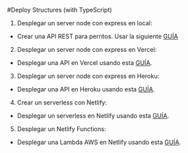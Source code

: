 #Deploy Structures (with TypeScript)

1. Desplegar un server node con express en local:

- Crear una API REST para perritos. Usar la siguiente [GUÍA](https://dev.to/macmacky/get-better-with-typescript-using-express-3ik6)

2. Desplegar un server node con express en Vercel:

- Desplegar una API en Vercel usando esta [GUÍA](https://dev.to/hte305/deploy-express-app-to-vercel-with-typescript-20nn).

3. Desplegar un server node con express en Heroku:

- Desplegar una API en Heroku usando esta [GUÍA](https://dev.to/hte305/simple-deploy-typescript-application-to-heroku-5b6g).

4. Crear un serverless con Netlify:

- Desplegar un serverless en Netlify usando esta [GUÍA](https://fjmduran.com/blog/netlify-functions-typescript-hola-mundo).

5. Desplegar un Netlify Functions:

- Desplegar una Lambda AWS en Netlify usando esta [GUÍA](https://dev.to/atila/netlify-functions-typescript-3b3i).
